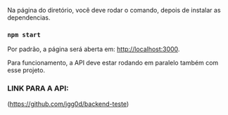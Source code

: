 
Na página do diretório, você deve rodar o comando, depois de instalar as dependencias.

### `npm start`

Por padrão, a página será aberta em: [http://localhost:3000](http://localhost:3000).

Para funcionamento, a API deve estar rodando em paralelo também com esse projeto.

### LINK PARA A API:
(https://github.com/jgg0d/backend-teste)